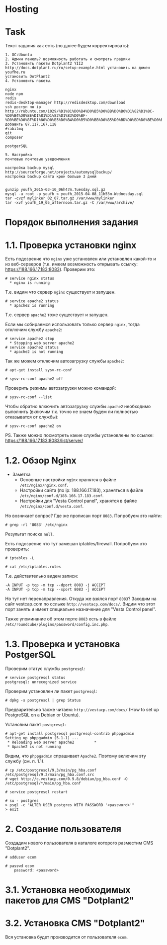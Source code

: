 Hosting
====================

# Task

Текст задания как есть (но далее будем корректировать):

```
1. ОС:Ubuntu  
2. Админ панель? возможность работать и смотреть графики 
3. Установить пакеты Dotplant2 YII2
http://docs.dotplant.ru/ru/setup-example.html установить на домен youfhe.ru 
установить DotPlant2
4. Установить пакеты.

nginx
node npm
redis 
redis-desktop-manager http://redisdesktop.com/download
ssh доступ по ip http://rubuntu.com/1029/%D1%81%D0%B4%D0%B5%D0%BB%D0%B0%D1%82%D1%8C-%D0%B4%D0%BE%D1%81%D1%82%D1%83%D0%BF-%D0%BE%D0%BF%D1%80%D0%B5%D0%B4%D0%B5%D0%BB%D0%B5%D0%BD%D0%BD%D0%BE%D0%B3%D0%BE
добавить 87.117.167.118
#rabitmq
git
composer

postgerSQL

5. Настройка
почтовые почтовые уведомления

настройка backup mysql http://sourceforge.net/projects/automysqlbackup/
настройка backup сайта крон больше 3 дней


gunzip youfh_2015-03-10_06h47m.Tuesday.sql.gz
mysql -u root -p youfh < youfh_2015-04-08_11h53m.Wednesday.sql
tar -cvzf mylinker_02_07.tar.gz /var/www/mylinker
tar -xvf youfh_19_05_afternoon.tar.gz -C /var/www/archive/
```


# Порядок выполнения задания

# 1.1. Проверка установки nginx

Есть подозрение что `nginx` уже установлен или установлен какой-то и из веб-серверов (т.к. имеем возможность открывать ссылку: https://188.166.17.183:8083). Проверим это:

```
# service nginx status
  * nginx is running
```

Т.е. видим что сервер `nginx` существует и запущен.

```
# service apache2 status
  * apache2 is running
```

Т.е. сервер `apache2` тоже существует и запущен.

Если мы собираемся использовать только сервер `nginx`, тогда отключим службу `apache2`:

```
# service apache2 stop
  * Stopping web server apache2
# service apache2 status
  * apache2 is not running
```

Так же можем отключим автозагрузку службы `apache2`:

```
# apt-get install sysv-rc-conf
```

```
# sysv-rc-conf apache2 off
```

Проверить режимы автозагрузки можно командой:

```
# sysv-rc-conf --list
```

Чтобы обратно влкючить автозагрузку службы `apache2` необходимо выполнить (включим т.к. точно не знаем будем ли полностью отказыватся от службы):

```
# sysv-rc-conf apache2 on
```

PS. Также можно посмотреть какие службы установлены по ссылке: https://188.166.17.183:8083/list/server/

# 1.2. Обзор Nginx

* Заметка
  * Основные настройки `nginx` хранятся в файле `/etc/nginx/nginx.conf`.
  * Настройки сайта (по ip: 188.166.17.183), храняться в файле `/etc/nginx/conf.d/188.166.17.183.conf`.
  * Настройки для "Vesta Control panel", хранятся в файле `/etc/nginx/conf.d/vesta.conf`.
  
Но возникает вопрос? Где же прописан порт `8083`. Попробуем это найти:

```
# grep -rl '8083' /etc/nginx
```

Результат поиска `null`. 

Есть подозрение что тут замешан iptables/firewall. Попробуем это проверить:

```
# iptables -L
```

```
# cat /etc/iptables.rules
```

Т.е. действительно видем записи:

```
-A INPUT -p tcp -m tcp --dport 8083 -j ACCEPT
-A INPUT -p tcp -m tcp --sport 8083 -j ACCEPT
```

Но тут нет перенаправления. Откуда же взялся порт `8083`?
Заходим на сайт vestcap.com по сслыке `http://vestacp.com/docs/`. Видим что этот порт занять и имеет специальне назначение для "Vesta Control panel".

Тажке упоминание об этом порте `8083` есть в файле `/etc/roundcube/plugins/password/config.inc.php`.



# 1.3. Проверка и установка PostgerSQL

Проверим статус службы `postgresql`:
```
# service postgresql status
postgresql: unrecognized service
```

Проверим установлен ли пакет `postgresql`:

```
# dpkg -s postgresql | grep Status
```

Предварительно также читаем: `http://vestacp.com/docs/` (How to set up PostgreSQL on a Debian or Ubuntu).

Установим пакет `postgresql`:

```
# apt-get install postgresql postgresql-contrib phppgadmin
Setting up phppgadmin (5.1-1) ...
 * Reloading web server apache2         * 
 * Apache2 is not running
```

Видим, что `phppgadmin` спрашивает `Apache2`. Поэтому включим эту службу (см. п. 1.1).

```
# cp /etc/postgresql/9.3/main/pg_hba.conf /etc/postgresql/9.3/main/pg_hba.conf.src
# wget http://c.vestacp.com/0.9.8/debian/pg_hba.conf -O /etc/postgresql/*/main/pg_hba.conf
```

```
# service postgresql restart
```

```
# su - postgres
> psql -c "ALTER USER postgres WITH PASSWORD '<password>'"
> exit
```



# 2. Создание пользователя

Создадим нового пользователя в каталоге которого разместим CMS "Dotplant2".


```
# adduser ecom
```

```
# passwd ecom
	password: <password>
```

# 3.1. Установка необходимых пакетов для CMS "Dotplant2"  



# 3.2. Установка CMS "Dotplant2"

Вся установка будет производится от пользователя `ecom`.

 
